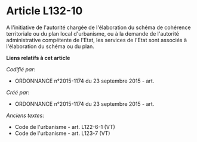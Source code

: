# Article L132-10

A l'initiative de l'autorité chargée de l'élaboration du schéma de cohérence territoriale ou du plan local d'urbanisme, ou à
la demande de l'autorité administrative compétente de l'Etat, les services de l'Etat sont associés à l'élaboration du schéma
ou du plan.

**Liens relatifs à cet article**

_Codifié par_:

  - ORDONNANCE n°2015-1174 du 23 septembre 2015 - art.

_Créé par_:

  - ORDONNANCE n°2015-1174 du 23 septembre 2015 - art.

_Anciens textes_:

  - Code de l'urbanisme - art. L122-6-1 (VT)
  - Code de l'urbanisme - art. L123-7 (VT)
